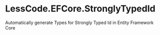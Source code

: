 # LessCode.EFCore.StronglyTypedId
Automatically generate Types for Strongly Typed Id in Entity Framework Core
